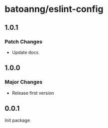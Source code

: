 # batoanng/eslint-config

## 1.0.1

### Patch Changes

- Update docs

## 1.0.0

### Major Changes

- Release first version

## 0.0.1

Init package
